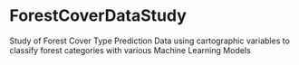 # ForestCoverDataStudy
Study of Forest Cover Type Prediction Data using cartographic variables to classify forest categories with various Machine Learning Models
